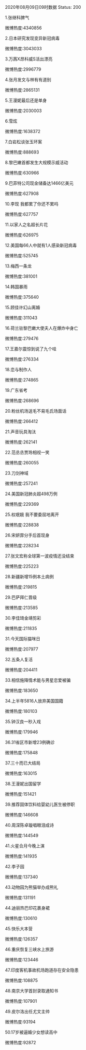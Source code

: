 2020年08月09日09时数据
Status: 200

1.张继科脾气

微博热度:4340856

2.日本研究发现变异新冠病毒

微博热度:3043033

3.万茜X昂科威S活出漂亮

微博热度:2996779

4.张月发文与林有有道别

微博热度:2865131

5.王漫妮最后还是单身

微博热度:2030003

6.雪炫

微博热度:1638372

7.白岩松谈张玉环案

微博热度:888693

8.黎巴嫩首都发生大规模示威活动

微博热度:630966

9.巴菲特公司现金储备达1466亿美元

微博热度:627908

10.李现 我都累了你还不累吗

微博热度:627757

11.以家人之名超长片花

微博热度:626975

12.美国每66人中就有1人感染新冠病毒

微博热度:525745

13.梅西一条龙

微博热度:381001

14.韩国暴雨

微博热度:375640

15.顾佳许幻山离婚

微博热度:311043

16.荷兰驻黎巴嫩大使夫人在爆炸中身亡

微博热度:279476

17.王嘉尔震惊到说了九个哇

微博热度:276334

18.恋与制作人

微博热度:274865

19.广东省考

微博热度:268696

20.粉丝机场送毛不易毛氏场面话

微博热度:266412

21.声音玩具淘汰

微博热度:262141

22.范丞丞贾玲相视一笑

微博热度:260055

23.刀剑神域

微博热度:257241

24.美国新冠肺炎超498万例

微博热度:229369

25.权珉娥 我不要委屈地离开

微博热度:228838

26.宋妍霏分手后首现身

微博热度:228234

27.张文宏称全球第一波疫情还没结束

微博热度:225223

28.新疆新增15例本土病例

微博热度:219815

29.巴萨拜仁晋级

微博热度:213585

30.李佳琦金靖剪彩

微博热度:211835

31.今天国际猫咪日

微博热度:207977

32.五条人复活

微博热度:204411

33.相信施降情术能与男星恋爱被骗

微博热度:183650

34.上半年5816人放弃美国国籍

微博热度:180103

35.钟汉良一秒入戏

微博热度:179946

36.31省区市新增23例确诊

微博热度:175848

37.三十而已大结局

微博热度:163015

38.王漫妮出国留学

微博热度:151421

39.推荐固体饮料给婴幼儿医生被停职

微博热度:146608

40.周深陈卓璇唱眼泪成诗

微博热度:144549

41.火星合月今晚上演

微博热度:141935

42.李子园

微博热度:137340

43.动物园为熊猫举办成熊礼

微博热度:131191

44.迪丽热巴印花裹身裙

微博热度:130610

45.快乐大本营

微博热度:126357

46.重庆恢复三峡水上旅游

微博热度:123446

47.印度客机事故机场跑道存在安全隐患

微博热度:108875

48.南京大学首封录取通知书

微博热度:107901

49.皮尔洛出任尤文主帅

微博热度:93194

50.17岁被逼婚少女想读高中

微博热度:92872


